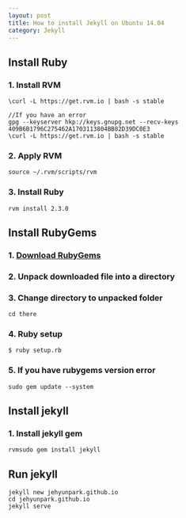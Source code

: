 ```yaml
---
layout: post
title: How to install Jekyll on Ubuntu 14.04
category: Jekyll
---
```

## Install Ruby


### 1. Install RVM  

``` shell
\curl -L https://get.rvm.io | bash -s stable  
```
``` shell
//If you have an error  
gpg --keyserver hkp://keys.gnupg.net --recv-keys 409B6B1796C275462A1703113804BB82D39DC0E3
\curl -L https://get.rvm.io | bash -s stable
```

### 2. Apply RVM
``` shell
source ~/.rvm/scripts/rvm
```

### 3. Install Ruby

``` shell
rvm install 2.3.0
```

## Install RubyGems

### 1. [Download RubyGems][Download RubyGems]

### 2. Unpack downloaded file into a directory

### 3. Change directory to unpacked folder

``` shell
cd there
```

### 4. Ruby setup

``` shell
$ ruby setup.rb
```

### 5. If you have rubygems version error

``` shell
sudo gem update --system
```

## Install jekyll

### 1. Install jekyll gem

```shell
rvmsudo gem install jekyll
```

## Run jekyll

``` shell
jekyll new jehyunpark.github.io
cd jehyunpark.github.io
jekyll serve
```


[Download RubyGems]: https://rubygems.org/pages/download
